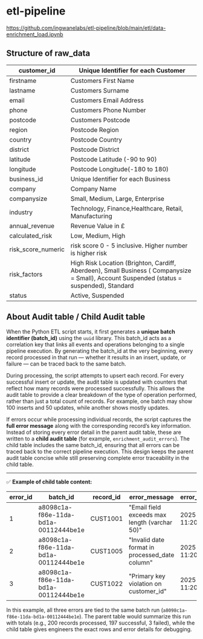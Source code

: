 # etl-pipeline

https://github.com/ingwanelabs/etl-pipeline/blob/main/etl/data-enrichment_load.ipynb

## Structure of raw_data

|customer_id       |Unique Identifier for each Customer                                                                                                      |
|------------------|-----------------------------------------------------------------------------------------------------------------------------------------|
|firstname         |Customers First Name                                                                                                                     |
|lastname          |Customers Surname                                                                                                                        |
|email             |Customers Email Address                                                                                                                  |
|phone             |Customers Phone Number                                                                                                                   |
|postcode          |Customers Postcode                                                                                                                       |
|region            |Postcode Region                                                                                                                          |
|country           |Postcode Country                                                                                                                         |
|district          |Postcode District                                                                                                                        |
|latitude          |Postcode Latitude (-90 to 90)                                                                                                            |
|longitude         |Postcode Longitude(-180 to 180)                                                                                                          |
|business_id       |Unique Identifier for each Business                                                                                                      |
|company           |Company Name                                                                                                                             |
|companysize       |Small, Medium, Large, Enterprise                                                                                                         |
|industry          |Technology, Finance,Healthcare, Retail, Manufacturing                                                                                    |
|annual_revenue    |Revenue Value in £                                                                                                                       |
|calculated_risk   |Low, Medium, High                                                                                                                        |
|risk_score_numeric|risk score 0 - 5 inclusive. Higher number is higher risk                                                                                 |
|risk_factors      |High Risk Location (Brighton, Cardiff, Aberdeen), Small Business ( Companysize = Small), Account Suspended (status = suspended), Standard|
|status            |Active, Suspended                                                                                                                        |




## About Audit table / Child Audit table 

When the Python ETL script starts, it first generates a **unique batch identifier (batch_id)** using the `uuid` library. This batch_id acts as a correlation key that links all events and operations belonging to a single pipeline execution. By generating the batch_id at the very beginning, every record processed in that run — whether it results in an insert, update, or failure — can be traced back to the same batch.

During processing, the script attempts to upsert each record. For every successful insert or update, the audit table is updated with counters that reflect how many records were processed successfully. This allows the audit table to provide a clear breakdown of the type of operation performed, rather than just a total count of records. For example, one batch may show 100 inserts and 50 updates, while another shows mostly updates.

If errors occur while processing individual records, the script captures the **full error message** along with the corresponding record’s key information. Instead of storing every error detail in the parent audit table, these are written to a **child audit table** (for example, `enrichment_audit_errors`). The child table includes the same batch_id, ensuring that all errors can be traced back to the correct pipeline execution. This design keeps the parent audit table concise while still preserving complete error traceability in the child table.

---

✅ **Example of child table content:**

| error_id | batch_id                             | record_id | error_message                                  | error_timestamp     |
| -------- | ------------------------------------ | --------- | ---------------------------------------------- | ------------------- |
| 1        | a8098c1a-f86e-11da-bd1a-00112444be1e | CUST1001  | "Email field exceeds max length (varchar 50)"  | 2025-10-02 11:20:15 |
| 2        | a8098c1a-f86e-11da-bd1a-00112444be1e | CUST1005  | "Invalid date format in processed_date column" | 2025-10-02 11:20:16 |
| 3        | a8098c1a-f86e-11da-bd1a-00112444be1e | CUST1022  | "Primary key violation on customer_id"         | 2025-10-02 11:20:18 |

In this example, all three errors are tied to the same batch run (`a8098c1a-f86e-11da-bd1a-00112444be1e`). The parent table would summarize this run with totals (e.g., 200 records processed, 197 successful, 3 failed), while the child table gives engineers the exact rows and error details for debugging.


